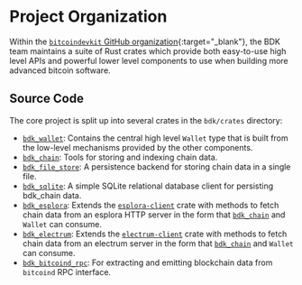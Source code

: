# Project Organization

Within the [`bitcoindevkit` GitHub organization](https://github.com/bitcoindevkit){:target="_blank"}, the BDK team maintains a suite of Rust crates which provide both easy-to-use high level APIs and powerful lower level components to use when building more advanced bitcoin software.

## Source Code

The core project is split up into several crates in the `bdk/crates` directory:

- [`bdk_wallet`][bdk-crates]: Contains the central high level `Wallet` type
   that is built from the low-level mechanisms provided by the other components.
- [`bdk_chain`][bdk-crates]: Tools for storing and indexing chain data.
- [`bdk_file_store`][bdk-crates]: A persistence backend for storing chain data in a single file.
- [`bdk_sqlite`][bdk-crates]: A simple SQLite relational database client for persisting bdk_chain data.
- [`bdk_esplora`][bdk-crates]: Extends the [`esplora-client`][esplora-client]
   crate with methods to fetch chain data from an esplora HTTP server in the form that
   [`bdk_chain`][bdk-crates] and `Wallet` can consume.
- [`bdk_electrum`][bdk-crates]: Extends the [`electrum-client`][electrum-client]
   crate with methods to fetch chain data from an electrum server in the form that
   [`bdk_chain`][bdk-crates] and `Wallet` can consume.
- [`bdk_bitcoind_rpc`][bdk-crates]: For extracting and emitting blockchain data from `bitcoind` RPC interface. 

[bdk-crates]: https://github.com/bitcoindevkit/bdk/tree/master/crates
[esplora-client]: https://docs.rs/esplora-client/
[electrum-client]: https://docs.rs/electrum-client/
